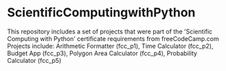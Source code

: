 # ScientificComputingwithPython
This repository includes a set of projects that were part of the 'Scientific Computing with Python' certificate requirements from freeCodeCamp.com
Projects include:
  Arithmetic Formatter (fcc_p1),
  Time Calculator (fcc_p2),
  Budget App (fcc_p3),
  Polygon Area Calculator (fcc_p4),
  Probability Calculator (fcc_p5)
